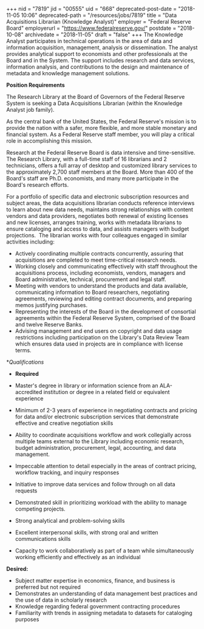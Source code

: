 +++
nid = "7819"
jid = "00555"
uid = "668"
deprecated-post-date = "2018-11-05 10:06"
deprecated-path = "/resources/jobs/7819"
title = "Data Acquisitions Librarian (Knowledge Analyst)"
employer = "Federal Reserve Board"
employerurl = "https://www.federalreserve.gov/"
postdate = "2018-10-08"
archivedate = "2018-11-05"
draft = "false"
+++
The Knowledge Analyst participates in technical operations in the area
of data and information acquisition, management, analysis or
dissemination. The analyst provides analytical support to economists and
other professionals at the Board and in the System. The support includes
research and data services, information analysis, and contributions to
the design and maintenance of metadata and knowledge management
solutions.

**Position Requirements**

The Research Library at the Board of Governors of the Federal Reserve
System is seeking a Data Acquisitions Librarian (within the Knowledge
Analyst job family).

As the central bank of the United States, the Federal Reserve's mission
is to provide the nation with a safer, more flexible, and more stable
monetary and financial system. As a Federal Reserve staff member, you
will play a critical role in accomplishing this mission.

Research at the Federal Reserve Board is data intensive and
time-sensitive.  The Research Library, with a full-time staff of 16
librarians and 2 technicians, offers a full array of desktop and
customized library services to the approximately 2,700 staff members at
the Board. More than 400 of the Board's staff are Ph.D. economists, and
many more participate in the Board's research efforts. 

For a portfolio of specific data and electronic subscription resources
and subject areas, the data acquisitions librarian conducts reference
interviews to learn about new data needs, maintains strong relationships
with content vendors and data providers, negotiates both renewal of
existing licenses and new licenses, arranges training, works with
metadata librarians to ensure cataloging and access to data, and assists
managers with budget projections.  The librarian works with four
colleagues engaged in similar activities including:

-   Actively coordinating multiple contracts concurrently, assuring that
    acquisitions are completed to meet time-critical research needs. 
-   Working closely and communicating effectively with staff throughout
    the acquisitions process, including economists, vendors, managers
    and Board administrative, technical, procurement and legal staff.  
-   Meeting with vendors to understand the products and data available,
    communicating information to Board researchers, negotiating
    agreements, reviewing and editing contract documents, and preparing
    memos justifying purchases.
-   Representing the interests of the Board in the development of
    consortial agreements within the Federal Reserve System, comprised
    of the Board and twelve Reserve Banks. 
-   Advising management and end users on copyright and data usage
    restrictions including participation on the Library's Data Review
    Team which ensures data used in projects are in compliance with
    license terms.
  
**Qualifications*
-  **Required**

-   Master's degree in library or information science from an
    ALA-accredited institution or degree in a related field or
    equivalent experience
-   Minimum of 2-3 years of experience in negotiating contracts and
    pricing for data and/or electronic subscription services that
    demonstrate effective and creative negotiation skills
-   Ability to coordinate acquisitions workflow and work collegially
    across multiple teams external to the Library including economic
    research, budget administration, procurement, legal, accounting, and
    data management.
-   Impeccable attention to detail especially in the areas of contract
    pricing, workflow tracking, and inquiry responses
-   Initiative to improve data services and follow through on all data
    requests
-   Demonstrated skill in prioritizing workload with the ability to
    manage competing projects.          
-   Strong analytical and problem-solving skills  
-   Excellent interpersonal skills, with strong oral and written
    communications skills
-   Capacity to work collaboratively as part of a team while
    simultaneously working efficiently and effectively as an individual

**Desired:**

-   Subject matter expertise in economics, finance, and business is
    preferred but not required
-   Demonstrates an understanding of data management best practices and
    the use of data in scholarly research
-   Knowledge regarding federal government contracting procedures
-   Familiarity with trends in assigning metadata to datasets for
    cataloging purposes



